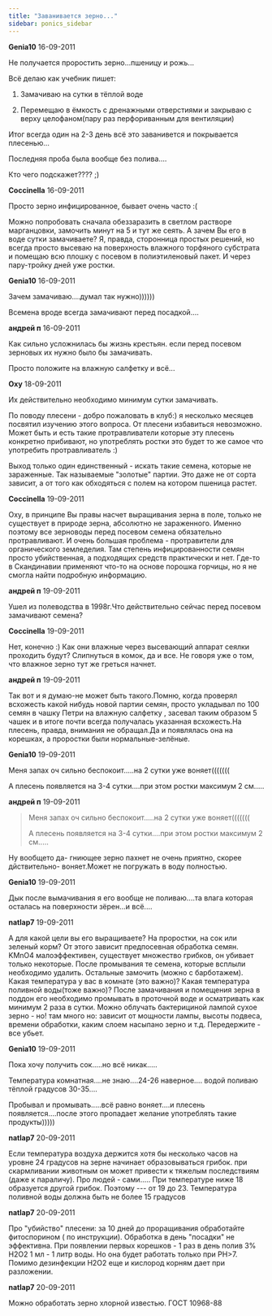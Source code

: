 ```yaml
---
title: "Заванивается зерно..."
sidebar: ponics_sidebar
---
```


**Genia10** 16-09-2011

Не получается проростить зерно...пшеницу и рожь...

Всё делаю как учебник пишет:

1. Замачиваю на сутки в тёплой воде

2. Перемещаю в ёмкость с дренажными отверстиями и закрываю с верху целофаном(пару раз перфориванным для вентиляции)

Итог всегда один на 2-3 день всё это заванивется и покрывается плесенью...

Последняя проба была вообще без полива....

Кто чего подскажет???? ;)


**Coccinella** 16-09-2011

Просто зерно инфицированное, бывает очень часто :(

Можно попробовать сначала обеззаразить в светлом растворе марганцовки, замочить минут на 5 и тут же сеять. А зачем Вы его в воде сутки замачиваете? Я, правда, сторонница простых решений, но всегда просто высеваю на поверхность влажного торфяного субстрата и помещаю всю плошку с посевом в полиэтиленовый пакет. И через пару-тройку дней уже ростки.


**Genia10** 16-09-2011

Зачем замачиваю....думал так нужно))))))

Всемена вроде всегда замачивают перед посадкой....


**андрей п** 16-09-2011

Как сильно усложнилась бы жизнь крестьян. если перед посевом зерновых их нужно было бы замачивать.

Просто положите на влажную салфетку и всё...


**Oxy** 18-09-2011

Их действительно необходимо минимум сутки замачивать. 

По поводу плесени - добро пожаловать в клуб:) я несколько месяцев посвятил изучению этого вопроса. От плесени избавиться невозможно. Может быть и есть такие протравливатели которые эту плесень конкретно прибивают, но употреблять ростки это будет то же самое что употребить протравливатель :)

Выход только один единственный - искать такие семена, которые не зараженные. Так называемые "золотые" партии. Это даже не от сорта зависит, а от того как обходяться с полем на котором пшеница растет. 


**Coccinella** 19-09-2011

Оху, в принципе Вы правы насчет выращивания зерна в поле, только не существует в природе зерна, абсолютно не зараженного. Именно поэтому все зерноводы перед посевом семена обязательно протравливают. И очень большая проблема - протравители для органического земледелия. Там степень инфицированности семян просто убийственная, а подходящих средств практически и нет. Где-то в Скандинавии применяют что-то на основе порошка горчицы, но я не смогла найти подробную информацию.


**андрей п** 19-09-2011

Ушел из полеводства в 1998г.Что действительно сейчас перед посевом замачивают семена?


**Coccinella** 19-09-2011

Нет, конечно :) Как они влажные через высевающий аппарат сеялки проходить будут? Слипнуться в комок, да и все. Не говоря уже о том, что влажное зерно тут же греться начнет.


**андрей п** 19-09-2011

Так вот и я думаю-не может быть такого.Помню, когда проверял всхожесть какой нибудь новой партии семян, просто укладывал по 100 семян в чашку Петри на влажную салфетку , засевал таким образом 5 чашек и в итоге почти всегда получалась указанная всхожесть.На плесень, правда, внимания не обращал.Да и появлялась она на корешках, а проростки были нормальные-зелёные.


**Genia10** 19-09-2011

Меня запах оч сильно беспокоит.....на 2 сутки уже воняет(((((((

А плесень появляется на 3-4 сутки....при этом ростки максимум 2 см.....


**андрей п** 19-09-2011

> Меня запах оч сильно беспокоит.....на 2 сутки уже воняет(((((((
> 
> А плесень появляется на 3-4 сутки....при этом ростки максимум 2 см.....

Ну вообщето да- гниющее зерно пахнет не очень приятно, скорее дйствительно- воняет.Может не погружать в воду полностью.


**Genia10** 19-09-2011

Дык после вымачивания я его вообще не поливаю....та влага которая осталась на поверхности зёрен...и всё....


**natlap7** 19-09-2011

А для какой цели вы его выращиваете? На проростки, на сок или зеленый корм? От этого зависит предпосевная обработка семян. KMnO4 малоэффективен, существует множество грибков, он убивает только некоторые. После промывания те семена, которые всплыли необходимо удалить. Остальные замочить (можно с барботажем). Какая температура у вас в комнате (это важно)? Какая температура поливной воды(тоже важно)? После замачивания и помещения зерна в поддон его необходимо промывать в проточной воде и осматривать как минимум 2 раза в сутки. Можно облучать бактерициной лампой сухое зерно - но! там много но: зависит от мощности лампы, высоты подвеса, времени обработки, каким слоем насыпано зерно и т.д. Передержите - все убьет. 


**Genia10** 19-09-2011

Пока хочу получить сок.....но всё никак.....

Температура комнатная....не знаю....24-26 наверное.... водой поливаю тёплой градусов 30-35....

Пробывал и промывать.....всё равно воняет....и плесень появляется....после этого пропадает желание употреблять такие продукты)))))


**natlap7** 20-09-2011

Если температура воздуха держится хотя бы несколько часов на уровне 24 градусов на зерне начинает образовываться грибок. при скармливании животным он может привести к тяжелым последствиям (даже к параличу). Про людей - сами..... При температуре ниже 18 образуется другой грибок. Поэтому --- от 19 до 23. Температура поливной воды должна быть не более 15 градусов


**natlap7** 20-09-2011

Про "убийство" плесени: за 10 дней до проращивания обработайте фитоспорином ( по инструкции). Обработка в день "посадки" не эффективна. При появлении первых корешков - 1 раз в день полив 3% Н2О2 1 мл - 1 литр воды. Но она будет работать только при РН&gt;7. Помимо дезинфекции Н2О2 еще и кислород корням дает при разложении. 


**natlap7** 20-09-2011

Можно обработать зерно хлорной известью. ГОСТ 10968-88



